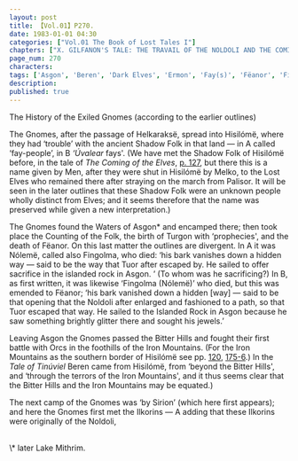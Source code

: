 ```yaml
---
layout: post
title: 【Vol.01】P270.
date: 1983-01-01 04:30
categories: ["Vol.01 The Book of Lost Tales I"]
chapters: ["X. GILFANON'S TALE: THE TRAVAIL OF THE NOLDOLI AND THE COMING OF MANKIND"]
page_num: 270
characters: 
tags: ['Asgon', 'Beren', 'Dark Elves', 'Ermon', 'Fay(s)', 'Fëanor', 'Fingolma', 'Finwë Nólemë', 'Gnomes', 'Helkaraksë', 'Hisilómë', 'Ilkorin(s)', 'Iron Mountains', 'Bitter Hills', 'Lost Elves', 'Melko', 'Mithrim', 'Men', 'Orcs', 'Palisor', 'Shadow Folk', 'Sirion', 'the Tale of Tinúviel', 'Tuor', 'Turgon']
description: 
published: true
---
```


The History of the Exiled Gnomes (according to the earlier outlines)

The Gnomes, after the passage of Helkaraksë, spread into Hisilómë, where they had ‘trouble’ with the ancient Shadow Folk in that land — in A called ‘fay-people’, in B <I>‘Úvalear</I> fays'. (We have met the Shadow Folk of Hisilómë before, in the tale of <I>The Coming of the Elves</I>, [p. 127]({{site.baseurl}}/vol01-p127), but there this is a name given by Men, after they were shut in Hisilómë by Melko, to the Lost Elves who remained there after straying on the march from Palisor. It will be seen in the later outlines that these Shadow Folk were an unknown people wholly distinct from Elves; and it seems therefore that the name was preserved while given a new interpretation.)

The Gnomes found the Waters of Asgon\* and encamped there; then took place the Counting of the Folk, the birth of Turgon with ‘prophecies', and the death of Fëanor. On this last matter the outlines are divergent. In A it was Nólemë, called also Fingolma, who died: ‘his bark vanishes down a hidden way — said to be the way that Tuor after escaped by. He sailed to offer sacrifice in the islanded rock in Asgon. ’ (To whom was he sacrificing?) In B, as first written, it was likewise ‘Fingolma (Nólemë)’ who died, but this was emended to Fëanor; ‘his bark vanished down a hidden [way] — said to be that opening that the Noldoli after enlarged and fashioned to a path, so that Tuor escaped that way. He sailed to the Islanded Rock in Asgon because he saw something brightly glitter there and sought his jewels.’

Leaving Asgon the Gnomes passed the Bitter Hills and fought their first battle with Orcs in the foothills of the Iron Mountains. (For the Iron Mountains as the southern border of Hisilómë see pp. [120]({{site.baseurl}}/vol01-p120), [175-6]({{site.baseurl}}/vol01-p175).) In the <I>Tale of Tinúviel</I> Beren came from Hisilómë, from ‘beyond the Bitter Hills', and ‘through the terrors of the Iron Mountains', and it thus seems clear that the Bitter Hills and the Iron Mountains may be equated.)

The next camp of the Gnomes was ‘by Sirion’ (which here first appears); and here the Gnomes first met the Ilkorins — A adding that these Ilkorins were originally of the Noldoli,

<BR>
\* later Lake Mithrim.

